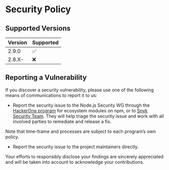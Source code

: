 # Security Policy

## Supported Versions

| Version | Supported          |
| ------- | ------------------ |
| 2.9.0   | :white_check_mark: |
| 2.8.X-  | :x: |

## Reporting a Vulnerability

If you discover a security vulnerability, please use one of the following means of communications to report it to us:

- Report the security issue to the Node.js Security WG through the [HackerOne program](https://hackerone.com/nodejs-ecosystem) for ecosystem modules on npm, or to [Snyk Security Team](https://snyk.io/vulnerability-disclosure). They will help triage the security issue and work with all involved parties to remediate and release a fix.

Note that time-frame and processes are subject to each program’s own policy.

- Report the security issue to the project maintainers directly.

Your efforts to responsibly disclose your findings are sincerely appreciated and will be taken into account to acknowledge your contributions.
